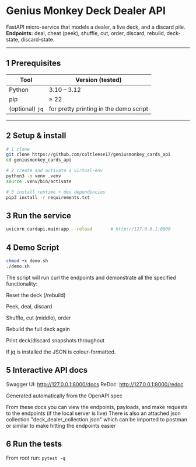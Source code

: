 # Genius Monkey Deck Dealer API

FastAPI micro-service that models a dealer, a live deck, and a discard pile.  
**Endpoints:** deal, cheat (peek), shuffle, cut, order, discard, rebuild, deck-state, discard-state.

---

## 1  Prerequisites

| Tool | Version (tested) |
|------|------------------|
| Python | 3.10 – 3.12 |
| pip | ≥ 22 |
| (optional) `jq` | for pretty printing in the demo script |

---

## 2  Setup & install

```bash
# 1 clone
git clone https://github.com/coltleese17/geniusmonkey_cards_api
cd geniusmonkey_cards_api

# 2 create and activate a virtual-env
python3 -m venv .venv
source .venv/bin/activate             

# 3 install runtime + dev dependencies
pip3 install -r requirements.txt      
```

## 3 Run the service
```bash
uvicorn cardapi.main:app --reload       # http://127.0.0.1:8000
```
## 4 Demo Script

```bash
chmod +x demo.sh
./demo.sh
```
The script will run curl the endpoints and demonstrate all the specified functionality:

Reset the deck (/rebuild)

Peek, deal, discard

Shuffle, cut (middle), order

Rebuild the full deck again

Print deck/discard snapshots throughout

If jq is installed the JSON is colour-formatted.

## 5 Interactive API docs

Swagger UI:	http://127.0.0.1:8000/docs
ReDoc:	http://127.0.0.1:8000/redoc

Generated automatically from the OpenAPI spec

From these docs you can view the endpoints, payloads, and make requests to the endpoints (if the local server is live)
There is also an attached json collection "deck_dealer_collection.json" which can be imported to postman or similar to make hitting the endpoints easier

## 6 Run the tests

From root run: ```pytest -q```